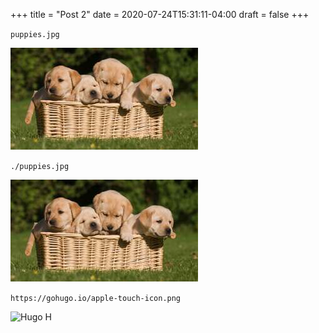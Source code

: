 +++
title = "Post 2"
date = 2020-07-24T15:31:11-04:00
draft = false
+++

`puppies.jpg`

![Puppies](puppies.jpg "Some puppies!")

`./puppies.jpg`

![Puppies](./puppies.jpg "Some puppies!")

`https://gohugo.io/apple-touch-icon.png`

![Hugo H](https://gohugo.io/apple-touch-icon.png "The Hugo H")
